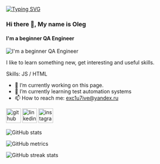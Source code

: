 <a href="https://git.io/typing-svg"><img src="https://readme-typing-svg.herokuapp.com?font=Fira+Code&size=30&pause=1001&color=F70000&center=true&multiline=true&width=435&lines=QA+Engineer" alt="Typing SVG" /></a>

### Hi there 👋, My name is Oleg
#### I'm a beginner QA Engineer
![I'm a beginner QA Engineer](https://arturssmirnovs.github.io/github-profile-readme-generator/images/banner.png)

I like to learn something new, get interesting and useful skills.

Skills:  JS / HTML 

- 🔭 I’m currently working on this page. 
- 🌱 I’m currently learning test automation systems 
- 📫 How to reach me: exc1u7ive@yandex.ru 


[<img src='https://cdn.jsdelivr.net/npm/simple-icons@3.0.1/icons/github.svg' alt='github' height='40'>](https://github.com/Exc1u7ive)  [<img src='https://cdn.jsdelivr.net/npm/simple-icons@3.0.1/icons/linkedin.svg' alt='linkedin' height='40'>](https://www.linkedin.com/in/https://ru.linkedin.com/in/Exclu7ive/)  [<img src='https://cdn.jsdelivr.net/npm/simple-icons@3.0.1/icons/instagram.svg' alt='instagram' height='40'>](https://www.instagram.com/Exclu7ive/)  

![GitHub stats](https://github-readme-stats.vercel.app/api?username=Exc1u7ive&show_icons=true)  

![GitHub metrics](https://metrics.lecoq.io/Exc1u7ive)  

![GitHub streak stats](https://streak-stats.demolab.com/?user=Exc1u7ive)  


